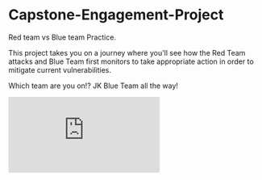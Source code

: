 # Capstone-Engagement-Project
Red team vs Blue team Practice. 

This project takes you on a journey where you'll see how the Red Team attacks and Blue Team first monitors to take appropriate action in order to mitigate current vulnerabilities.

Which team are you on!? JK Blue Team all the way!

![Capstone Engagement Project](https://github.com/EddyMedina/Capstone-Engagement-Project/blob/main/Project%202%20-%20Capstone%20Engagement.pdf)
